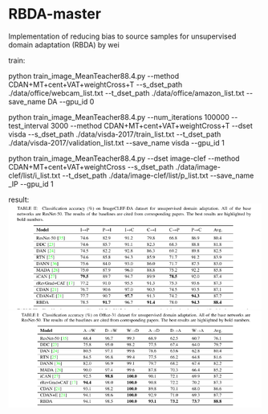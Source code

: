 # RBDA-master
Implementation of reducing bias to source samples for unsupervised domain adaptation (RBDA) by wei

train:

python train_image_MeanTeacher88.4.py --method CDAN+MT+cent+VAT+weightCross+T --s_dset_path ./data/office/webcam_list.txt --t_dset_path ./data/office/amazon_list.txt --save_name DA --gpu_id 0

python train_image_MeanTeacher88.4.py --num_iterations 100000 --test_interval 3000 --method CDAN+MT+cent+VAT+weightCross+T --dset visda --s_dset_path ./data/visda-2017/train_list.txt --t_dset_path ./data/visda-2017/validation_list.txt --save_name visda --gpu_id 1

python train_image_MeanTeacher88.4.py --dset image-clef --method CDAN+MT+cent+VAT+weightCross --s_dset_path ./data/image-clef/list/i_list.txt --t_dset_path ./data/image-clef/list/p_list.txt --save_name _IP --gpu_id 1


result:
![image](https://raw.githubusercontent.com/zxcvbnmloveu/RBDA-master/master/clef.png)
![image](https://github.com/zxcvbnmloveu/RBDA-master/blob/master/office31.png?raw=true)

